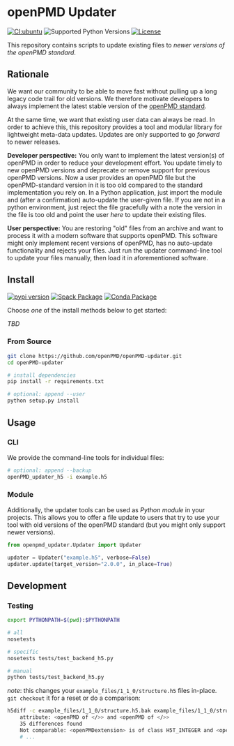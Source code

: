# openPMD Updater

[![CI:ubuntu](https://github.com/openPMD/openPMD-updater/actions/workflows/ci.yml/badge.svg)](https://github.com/openPMD/openPMD-updater/actions/workflows/ci.yml)
![Supported Python Versions](https://img.shields.io/pypi/pyversions/openPMD-updater.svg)
[![License](https://img.shields.io/badge/license-ISC-blue.svg)](https://opensource.org/licenses/ISC)

This repository contains scripts to update existing files to *newer versions of the openPMD standard*.


## Rationale

We want our community to be able to move fast without pulling up a long legacy code trail for old versions.
We therefore motivate developers to always implement the latest stable version of the [openPMD standard](https://github.com/openPMD/openPMD-standard).

At the same time, we want that existing user data can always be read.
In order to achieve this, this repository provides a tool and modular library for lightweight meta-data updates.
Updates are only supported to go *forward* to newer releases.

**Developer perspective:** You only want to implement the latest version(s) of openPMD in order to reduce your development effort.
You update timely to new openPMD versions and deprecate or remove support for previous openPMD versions.
Now a user provides an openPMD file but the openPMD-standard version in it is too old compared to the standard implementation you rely on.
In a Python application, just import the module and (after a confirmation) auto-update the user-given file.
If you are not in a python environment, just reject the file gracefully with a note the version in the file is too old and point the user *here* to update their existing files.

**User perspective:** You are restoring "old" files from an archive and want to process it with a modern software that supports openPMD.
This software might only implement recent versions of openPMD, has no auto-update functionality and rejects your files.
Just run the updater command-line tool to update your files manually, then load it in aforementioned software.

## Install

[![pypi version](https://img.shields.io/pypi/v/openPMD-updater.svg)](https://pypi.python.org/pypi/openPMD-updater)
[![Spack Package](https://img.shields.io/badge/spack-py--openpmd--updater-blue.svg)](https://spack.io)
[![Conda Package](https://anaconda.org/ax3l/openpmd_updater/badges/version.svg)](https://anaconda.org/ax3l/updater)

Choose *one* of the install methods below to get started:

*TBD*

### From Source

```bash
git clone https://github.com/openPMD/openPMD-updater.git
cd openPMD-updater

# install dependencies
pip install -r requirements.txt

# optional: append --user
python setup.py install
```

## Usage

### CLI

We provide the command-line tools for individual files:

```bash
# optional: append --backup
openPMD_updater_h5 -i example.h5
```

### Module

Additionally, the updater tools can be used as *Python module* in your projects.
This allows you to offer a file update to users that try to use your tool with old versions of the openPMD standard (but you might only support newer versions).

```python
from openpmd_updater.Updater import Updater

updater = Updater("example.h5", verbose=False)
updater.update(target_version="2.0.0", in_place=True)

```

## Development

### Testing

```bash
export PYTHONPATH=$(pwd):$PYTHONPATH

# all
nosetests

# specific
nosetests tests/test_backend_h5.py

# manual
python tests/test_backend_h5.py
```

*note*: this changes your `example_files/1_1_0/structure.h5` files in-place.
`git checkout` it for a reset or do a comparison:

```bash
h5diff -c example_files/1_1_0/structure.h5.bak example_files/1_1_0/structure.h5
    attribute: <openPMD of </>> and <openPMD of </>>
    35 differences found
    Not comparable: <openPMDextension> is of class H5T_INTEGER and <openPMDextension> is of class H5T_STRING
    # ...
```

